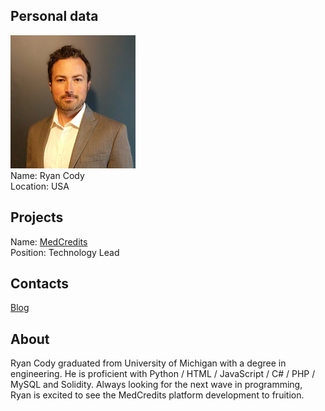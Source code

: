 ## Personal data
![ryan cody photo](photo/ryan_cody.png)  
Name:   Ryan Cody  
Location: USA 
## Projects 
Name: [MedCredits](../projects/medcredits.md)  
Position: Technology Lead   
## Contacts        
[Blog](https://medium.com/@ryan.cody)
## About
Ryan Cody graduated from University of Michigan with a degree in engineering. He is proficient with Python / HTML / JavaScript / C# / PHP / MySQL and Solidity. Always looking for the next wave in programming, Ryan is excited to see the MedCredits platform development to fruition.
